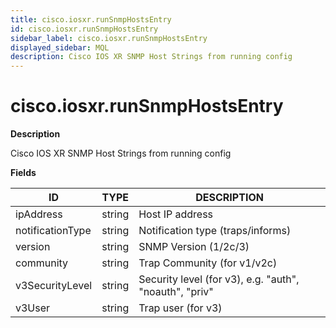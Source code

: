 ```yaml
---
title: cisco.iosxr.runSnmpHostsEntry
id: cisco.iosxr.runSnmpHostsEntry
sidebar_label: cisco.iosxr.runSnmpHostsEntry
displayed_sidebar: MQL
description: Cisco IOS XR SNMP Host Strings from running config
---
```


# cisco.iosxr.runSnmpHostsEntry

**Description**

Cisco IOS XR SNMP Host Strings from running config

**Fields**

| ID               | TYPE   | DESCRIPTION                                            |
| ---------------- | ------ | ------------------------------------------------------ |
| ipAddress        | string | Host IP address                                        |
| notificationType | string | Notification type (traps/informs)                      |
| version          | string | SNMP Version (1/2c/3)                                  |
| community        | string | Trap Community (for v1/v2c)                            |
| v3SecurityLevel  | string | Security level (for v3), e.g. "auth", "noauth", "priv" |
| v3User           | string | Trap user (for v3)                                     |
